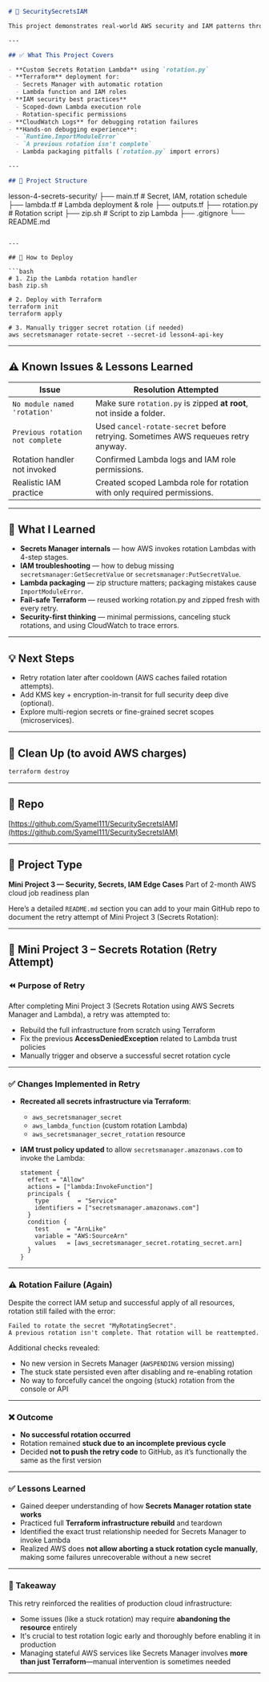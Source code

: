 ```markdown
# 🔐 SecuritySecretsIAM

This project demonstrates real-world AWS security and IAM patterns through a **custom Secrets Manager Rotation Lambda**, managed via **Terraform**. It’s part of my 2-month cloud job readiness journey.

---

## ✅ What This Project Covers

- **Custom Secrets Rotation Lambda** using `rotation.py`
- **Terraform** deployment for:
  - Secrets Manager with automatic rotation
  - Lambda function and IAM roles
- **IAM security best practices**
  - Scoped-down Lambda execution role
  - Rotation-specific permissions
- **CloudWatch Logs** for debugging rotation failures
- **Hands-on debugging experience**:
  - `Runtime.ImportModuleError`
  - `A previous rotation isn't complete`
  - Lambda packaging pitfalls (`rotation.py` import errors)

---

## 📁 Project Structure

```

lesson-4-secrets-security/
├── main.tf               # Secret, IAM, rotation schedule
├── lambda.tf             # Lambda deployment & role
├── outputs.tf
├── rotation.py           # Rotation script
├── zip.sh                # Script to zip Lambda
├── .gitignore
└── README.md

````

---

## 🚀 How to Deploy

```bash
# 1. Zip the Lambda rotation handler
bash zip.sh

# 2. Deploy with Terraform
terraform init
terraform apply

# 3. Manually trigger secret rotation (if needed)
aws secretsmanager rotate-secret --secret-id lesson4-api-key
````

---

## ⚠️ Known Issues & Lessons Learned

| Issue                            | Resolution Attempted                                                              |
| -------------------------------- | --------------------------------------------------------------------------------- |
| `No module named 'rotation'`     | Make sure `rotation.py` is zipped **at root**, not inside a folder.               |
| `Previous rotation not complete` | Used `cancel-rotate-secret` before retrying. Sometimes AWS requeues retry anyway. |
| Rotation handler not invoked     | Confirmed Lambda logs and IAM role permissions.                                   |
| Realistic IAM practice           | Created scoped Lambda role for rotation with only required permissions.           |

---

## 🧠 What I Learned

* **Secrets Manager internals** — how AWS invokes rotation Lambdas with 4-step stages.
* **IAM troubleshooting** — how to debug missing `secretsmanager:GetSecretValue` or `secretsmanager:PutSecretValue`.
* **Lambda packaging** — zip structure matters; packaging mistakes cause `ImportModuleError`.
* **Fail-safe Terraform** — reused working rotation.py and zipped fresh with every retry.
* **Security-first thinking** — minimal permissions, canceling stuck rotations, and using CloudWatch to trace errors.

---

## 💡 Next Steps

* Retry rotation later after cooldown (AWS caches failed rotation attempts).
* Add KMS key + encryption-in-transit for full security deep dive (optional).
* Explore multi-region secrets or fine-grained secret scopes (microservices).

---

## 🧼 Clean Up (to avoid AWS charges)

```bash
terraform destroy
```

---

## 🔗 Repo

[https://github.com/Syamel111/SecuritySecretsIAM](https://github.com/Syamel111/SecuritySecretsIAM)

---

## 📅 Project Type

**Mini Project 3 — Security, Secrets, IAM Edge Cases**
Part of 2-month AWS cloud job readiness plan

Here’s a detailed `README.md` section you can add to your main GitHub repo to document the retry attempt of Mini Project 3 (Secrets Rotation):

---

## 🔁 Mini Project 3 – Secrets Rotation (Retry Attempt)

### ⏪ Purpose of Retry

After completing Mini Project 3 (Secrets Rotation using AWS Secrets Manager and Lambda), a retry was attempted to:

* Rebuild the full infrastructure from scratch using Terraform
* Fix the previous **AccessDeniedException** related to Lambda trust policies
* Manually trigger and observe a successful secret rotation cycle

---

### ✅ Changes Implemented in Retry

* **Recreated all secrets infrastructure via Terraform**:

  * `aws_secretsmanager_secret`
  * `aws_lambda_function` (custom rotation Lambda)
  * `aws_secretsmanager_secret_rotation` resource
* **IAM trust policy updated** to allow `secretsmanager.amazonaws.com` to invoke the Lambda:

  ```hcl
  statement {
    effect = "Allow"
    actions = ["lambda:InvokeFunction"]
    principals {
      type        = "Service"
      identifiers = ["secretsmanager.amazonaws.com"]
    }
    condition {
      test     = "ArnLike"
      variable = "AWS:SourceArn"
      values   = [aws_secretsmanager_secret.rotating_secret.arn]
    }
  }
  ```

---

### ⚠️ Rotation Failure (Again)

Despite the correct IAM setup and successful apply of all resources, rotation still failed with the error:

```
Failed to rotate the secret "MyRotatingSecret".
A previous rotation isn't complete. That rotation will be reattempted.
```

Additional checks revealed:

* No new version in Secrets Manager (`AWSPENDING` version missing)
* The stuck state persisted even after disabling and re-enabling rotation
* No way to forcefully cancel the ongoing (stuck) rotation from the console or API

---

### ❌ Outcome

* **No successful rotation occurred**
* Rotation remained **stuck due to an incomplete previous cycle**
* Decided **not to push the retry code** to GitHub, as it’s functionally the same as the first version

---

### ✅ Lessons Learned

* Gained deeper understanding of how **Secrets Manager rotation state works**
* Practiced full **Terraform infrastructure rebuild** and teardown
* Identified the exact trust relationship needed for Secrets Manager to invoke Lambda
* Realized AWS does **not allow aborting a stuck rotation cycle manually**, making some failures unrecoverable without a new secret

---

### 📌 Takeaway

This retry reinforced the realities of production cloud infrastructure:

* Some issues (like a stuck rotation) may require **abandoning the resource** entirely
* It's crucial to test rotation logic early and thoroughly before enabling it in production
* Managing stateful AWS services like Secrets Manager involves **more than just Terraform**—manual intervention is sometimes needed

---
